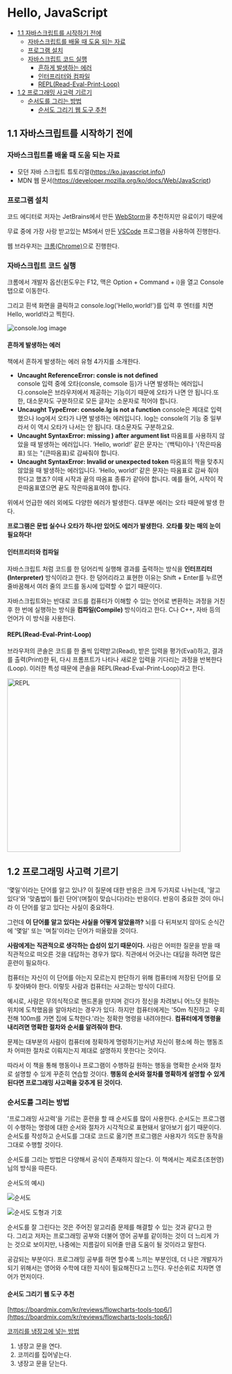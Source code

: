 # Hello, JavaScript

- [1.1 자바스크립트를 시작하기 전에](#11-자바스크립트를-시작하기-전에)
  - [자바스크립트를 배울 때 도움 되는 자료](#자바스크립트를-배울-때-도움-되는-자료)
  - [프로그램 설치](#프로그램-설치)
  - [자바스크립트 코드 실행](#자바스크립트-코드-실행)
    - [흔하게 발생하는 에러](#흔하게-발생하는-에러)
    - [인터프리터와 컴파일](#인터프리터와-컴파일)
    - [REPL(Read-Eval-Print-Loop)](#replread-eval-print-loop)
- [1.2 프로그래밍 사고력 기르기](#12-프로그래밍-사고력-기르기)
  - [순서도를 그리는 방법](#순서도를-그리는-방법)
    - [순서도 그리기 웹 도구 추천](#순서도-그리기-웹-도구-추천)
  
## 1.1 자바스크립트를 시작하기 전에

### 자바스크립트를 배울 때 도움 되는 자료

- 모던 자바 스크립트 튜토리얼(<https://ko.javascript.info/>)
- MDN 웹 문서(<https://developer.mozilla.org/ko/docs/Web/JavaScript>)

### 프로그램 설치

코드 에디터로 저자는 JetBrains에서 만든 [WebStorm](https://www.jetbrains.com/ko-kr/webstorm/)을 추천하지만 유료이기 때문에

무료 중에 가장 사랑 받고있는 MS에서 만든 [VSCode](https://code.visualstudio.com/) 프로그램을 사용하여 진행한다.

웹 브라우저는 [크롬(Chrome)](https://www.google.com/intl/ko_kr/chrome/)으로 진행한다.

### 자바스크립트 코드 실행

크롬에서 개발자 옵션(윈도우는 F12, 맥은 Option + Command + i)을 열고 Console 탭으로 이동한다.

그리고 흰색 화면을 클릭하고 console.log('Hello,world!')를 입력 후 엔터를 치면 Hello, world!라고 찍힌다.

![console.log image](images/console-log.webp)

#### 흔하게 발생하는 에러

책에서 흔하게 발생하는 에러 유형 4가지를 소개한다.

- **Uncaught ReferenceError: consle is not defined**  
console 입력 중에 오타(consle, comsole 등)가 나면 발생하는 에러입니다.console은 브라우저에서 제공하는 기능이기 때문에 오타가 나면 안 됩니다.또한, 대소문자도 구분하므로 모든 글자는 소문자로 적어야 합니다.
- **Uncaught TypeError: console.lg is not a function**
console은 제대로 입력했으나 log에서 오타가 나면 발생하는 에러입니다. log는 console의 기능 중 일부라서 이 역시 오타가 나서는 안 됩니다. 대소문자도 구분하고요.
- **Uncaught SyntaxError: missing ) after argument list**
따옴표를 사용하지 않았을 때 발생하는 에러입니다. ‘Hello, world!’ 같은 문자는 \`(백틱)이나 '(작은따옴표) 또는 "(큰따옴표)로 감싸줘야 합니다.
- **Uncaught SyntaxError: Invalid or unexpected token**
따옴표의 짝을 맞추지 않았을 때 발생하는 에러입니다. ‘Hello, world!’ 같은 문자는 따옴표로 감싸 줘야 한다고 했죠? 이때 시작과 끝의 따옴표 종류가 같아야 합니다. 예를 들어, 시작이 작은따옴표였으면 끝도 작은따옴표여야 합니다.

위에서 언급한 에러 외에도 다양한 에러가 발생한다. 대부분 에러는 오타 때문에 발생 한다.

**프로그램은 문법 실수나 오타가 하나만 있어도 에러가 발생한다.** **오타를 찾는 매의 눈이 필요하다!**

#### 인터프리터와 컴파일

자바스크립트 처럼 코드를 한 덩어리씩 실행해 결과를 출력하는 방식을 **인터프리터(Interpreter)** 방식이라고 한다. 한 덩어리라고 표현한 이유는 Shift + Enter를 누르면 줄바꿈해서 여러 줄의 코드를 동시에 입력할 수 없기 때문이다.

자바스크립트와는 반대로 코드를 컴퓨터가 이해할 수 있는 언어로 변환하는 과정을 거친 후 한 번에 실행하는 방식을 **컴파일(Compile)** 방식이라고 한다. C나 C++, 자바 등의 언어가 이 방식을 사용한다.

#### REPL(Read-Eval-Print-Loop)

브라우저의 콘솔은 코드를 한 줄씩 입력받고(Read), 받은 입력을 평가(Eval)하고, 결과를 출력(Print)한 뒤, 다시 프롬프트가 나타나 새로운 입력을 기다리는 과정을 반복한다(Loop). 이러한 특성 때문에 콘솔을 REPL(Read-Eval-Print-Loop)라고 한다.

<div>
   <img src='images/REPL.webp' alt='REPL' width='400' />
</div>

## 1.2 프로그래밍 사고력 기르기

'몇일'이라는 단어를 알고 있나? 이 질문에 대한 반응은 크게 두가지로 나뉘는데, '알고 있다'와 '맞춤법이 틀린 단어'(며칠이 맞습니다)라는 반응이다. 반응이 중요한 것이 아니라 이 단어를 알고 있다는 사실이 중요하다.

그런데 **이 단어를 알고 있다는 사실을 어떻게 알았을까?** 뇌를 다 뒤져보지 않아도 순식간에 '몇일' 또는 '며칠'이라는 단어가 떠올랐을 것이다.

**사람에게는 직관적으로 생각하는 습성이 있기 때문이다.** 사람은 어떠한 질문을 받을 때 직관적으로 떠오른 것을 대답하는 경우가 많다. 직관에서 어긋나는 대답을 하려면 많은 훈련이 필요하다.

컴퓨터는 자신이 이 단어를 아는지 모르는지 판단하기 위해 컴퓨터에 저장된 단어를 모두 찾아봐야 한다. 이렇듯 사람과 컴퓨터는 사고하는 방식이 다르다.

예시로, 사람은 무의식적으로 핸드폰을 만지며 걷다가 정신을 차려보니 어느덧 원하는 위치에 도착했음을 알아차리는 경우가 있다. 하지만 컴퓨터에게는 '50m 직진하고  우회전해 100m를 가면 집에 도착한다.'라는 정확한 명령을 내려야한다. **컴퓨터에게 명령을 내리려면 명확한 절차와 순서를 알려줘야 한다.**

문제는 대부분의 사람이 컴퓨터에 정확하게 명령하기는커녕 자신이 평소에 하는 행동조차 어떠한 절차로 이뤄지는지 제대로 설명하지 못한다는 것이다.

따라서 이 책을 통해 행동이나 프로그램이 수행하길 원하는 행동을 명확한 순서와 절차로 설명할 수 있게 꾸준히 연습할 것이다. **행동의 순서와 절차를 명확하게 설명할 수 있게 된다면 프로그래밍 사고력을 갖추게 된 것이다.**

### 순서도를 그리는 방법

'프로그래밍 사고력'을 기르는 훈련을 할 때 순서도를 많이 사용한다. 순서도는 프로그램이 수행하는 명령에 대한 순서와 절차가 시각적으로 표현돼서 알아보기 쉽기 때문이다. 순서도를 작성하고 순서도를 그대로 코드로 옮기면 프로그램은 사용자가 의도한 동작을 그대로 수행할 것이다.

순서도를 그리는 방법은 다양해서 공식이 존재하지 않는다. 이 책에서는 제로초(조현영)님의 방식을 따른다.

순서도의 예시)

![순서도](images/flowchart.webp)

![순서도 도형과 기호](images/flowchart-table.webp)

순서도를 잘 그린다는 것은 주어진 알고리즘 문제를 해결할 수 있는 것과 같다고 한다. 그리고 저자는 프로그래밍 공부와 더불어 영어 공부를 같이하는 것이 더 느리게 가는 것으로 보이지만, 나중에는 지름길이 되어줄 만큼 도움이 될 것이라고 말한다.  
  
공감되는 부분이다. 프로그래밍 공부를 하면 할수록 느끼는 부분인데, 더 나은 개발자가 되기 위해서는 영어와 수학에 대한 지식이 필요해진다고 느낀다. 우선순위로 치자면 영어가 먼저이다.

#### 순서도 그리기 웹 도구 추천

[https://boardmix.com/kr/reviews/flowcharts-tools-top6/](https://boardmix.com/kr/reviews/flowcharts-tools-top6/)

[코끼리를 냉장고에 넣는 방법](https://namu.wiki/w/%EC%BD%94%EB%81%BC%EB%A6%AC%EB%A5%BC%20%EB%83%89%EC%9E%A5%EA%B3%A0%EC%97%90%20%EB%84%A3%EB%8A%94%20%EB%B0%A9%EB%B2%95)

1. 냉장고 문을 연다.
2. 코끼리를 집어넣는다.
3. 냉장고 문을 닫는다.
